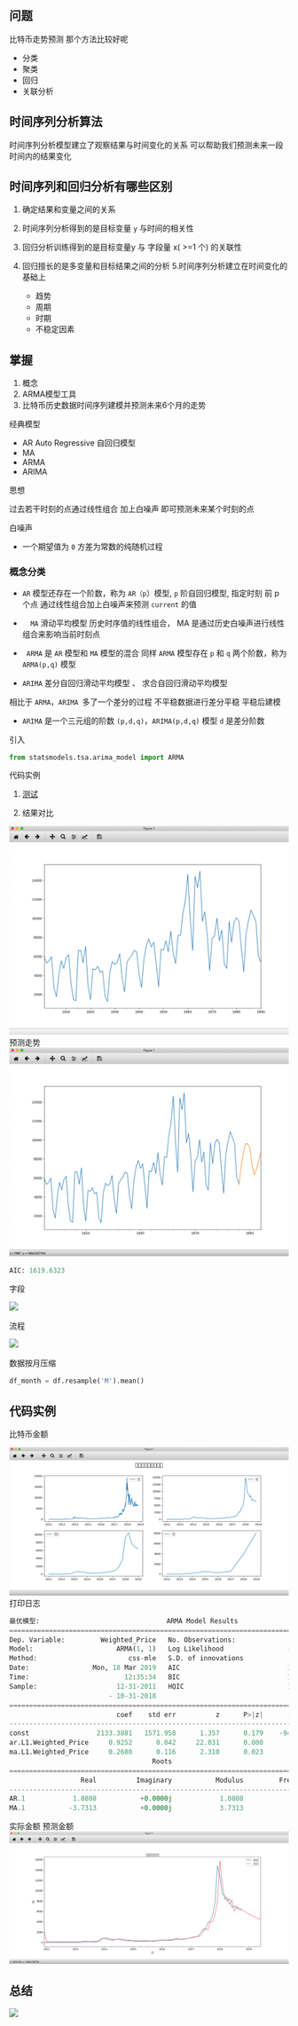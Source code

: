 ## 问题

比特币走势预测 那个方法比较好呢
  - 分类
  - 聚类
  - 回归
  - 关联分析

## 时间序列分析算法

时间序列分析模型建立了观察结果与时间变化的关系
可以帮助我们预测未来一段时间内的结果变化

## 时间序列和回归分析有哪些区别

1. 确定结果和变量之间的关系
2. 时间序列分析得到的是目标变量 `y` 与时间的相关性
3. 回归分析训练得到的是目标变量y 与 字段量 x( >=1 个) 的关联性  

4. 回归擅长的是多变量和目标结果之间的分析
5.时间序列分析建立在时间变化的基础上
    - 趋势
    - 周期
    - 时期
    - 不稳定因素


## 掌握

1. 概念
2. ARMA模型工具
3. 比特币历史数据时间序列建模并预测未来6个月的走势

经典模型

  - AR Auto Regressive 自回归模型
  - MA
  - ARMA
  - ARIMA

思想

过去若干时刻的点通过线性组合 加上白噪声 即可预测未来某个时刻的点

白噪声

  - 一个期望值为 `0` 方差为常数的纯随机过程

### 概念分类

- `AR` 模型还存在一个阶数，称为 `AR（p`）模型, `p` 阶自回归模型, 指定时刻 前 p 个点 通过线性组合加上白噪声来预测 `current` 的值

- `  MA` 滑动平均模型 历史时序值的线性组合， MA 是通过历史白噪声进行线性组合来影响当前时刻点

- ` ARMA` 是 `AR` 模型和 `MA` 模型的混合 同样 `ARMA` 模型存在 `p` 和 `q` 两个阶数，称为 `ARMA(p,q)` 模型

- `ARIMA`  差分自回归滑动平均模型 、 求合自回归滑动平均模型

相比于 `ARMA`，`ARIMA `多了一个差分的过程 不平稳数据进行差分平稳
平稳后建模

- `ARIMA` 是一个三元组的阶数 `(p,d,q)`，`ARIMA(p,d,q)` 模型 `d` 是差分阶数


引入

```python
from statsmodels.tsa.arima_model import ARMA
```
代码实例

1. [测试](demo.py)

2. 结果对比

![](WX20190318-122721.png)
预测走势
![](WX20190318-122744.png)

```python
AIC: 1619.6323
```
字段

![](https://static001.geekbang.org/resource/image/b0/36/b0db4047723ec5e649240e2a87196a36.png)

流程

![](https://static001.geekbang.org/resource/image/95/1e/95f8294c1f4805b86f9947178499181e.jpg)

数据按月压缩

```python
df_month = df.resample('M').mean()
```

## 代码实例

比特币金额

![](WX20190318-123530.png)
打印日志

```python
最优模型:                                ARMA Model Results
==============================================================================
Dep. Variable:         Weighted_Price   No. Observations:                   83
Model:                     ARMA(1, 1)   Log Likelihood                -688.761
Method:                       css-mle   S.D. of innovations            957.761
Date:                Mon, 18 Mar 2019   AIC                           1385.523
Time:                        12:35:34   BIC                           1395.198
Sample:                    12-31-2011   HQIC                          1389.410
                         - 10-31-2018
========================================================================================
                           coef    std err          z      P>|z|      [0.025      0.975]
----------------------------------------------------------------------------------------
const                 2133.3881   1571.958      1.357      0.179    -947.592    5214.368
ar.L1.Weighted_Price     0.9252      0.042     22.031      0.000       0.843       1.008
ma.L1.Weighted_Price     0.2680      0.116      2.310      0.023       0.041       0.495
                                    Roots
=============================================================================
                  Real          Imaginary           Modulus         Frequency
-----------------------------------------------------------------------------
AR.1            1.0808           +0.0000j            1.0808            0.0000
MA.1           -3.7313           +0.0000j            3.7313            0.5000
```
实际金额 预测金额
![](WX20190318-123541@2x.png)
## 总结

![](https://static001.geekbang.org/resource/image/24/94/24f8ee2f600a2451eecd58a98f7db894.png)
